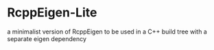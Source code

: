 # RcppEigen-Lite
a minimalist version of RcppEigen to be used in a C++ build tree with a separate eigen dependency
